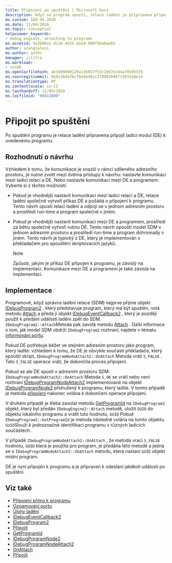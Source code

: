 ```yaml
---
title: Připojení po spuštění | Microsoft Docs
description: Když se program spustí, relace ladění je připravena připojit ladicí stroj k programu. Vyberte přístup k návrhu pro komunikaci s ladicím modulem.
ms.custom: SEO-VS-2020
ms.date: 11/04/2016
ms.topic: conceptual
helpviewer_keywords:
- debug engines, attaching to programs
ms.assetid: 5a3600a1-dc20-4e55-b2a4-809736a6ae65
author: acangialosi
ms.author: anthc
manager: jillfra
ms.workload:
- vssdk
ms.openlocfilehash: 4e19d9090126a13b657f53c20d7ec44a793d5376
ms.sourcegitcommit: 8e9c38da7bcfbe9a461c378083846714933a0e1e
ms.translationtype: MT
ms.contentlocale: cs-CZ
ms.lasthandoff: 12/09/2020
ms.locfileid: "96913890"
---
```

# <a name="attach-after-a-launch"></a>Připojit po spuštění
Po spuštění programu je relace ladění připravena připojit ladicí modul (DE) k uvedenému programu.

## <a name="design-decisions"></a>Rozhodnutí o návrhu
 Vzhledem k tomu, že komunikace je snazší v rámci sdíleného adresního prostoru, je nutné zvolit mezi dvěma přístupy k návrhu: nastavte komunikaci mezi ladicí relací a DE. Nebo nastavte komunikaci mezi DE a programem. Vyberte si z těchto možností:

- Pokud je vhodnější nastavit komunikaci mezi ladicí relací a DE, relace ladění společně vytvoří příkaz DE a požádá o připojení k programu. Tento návrh opustí relaci ladění a odpojí se v jednom adresním prostoru a prostředí run-time a program společně v jiném.

- Pokud je vhodnější nastavit komunikaci mezi DE a programem, prostředí za běhu společně vytvoří rutinu DE. Tento návrh opouští model SDM v jednom adresním prostoru a prostředí run-time a program dohromady v jiném. Tento návrh je typický z DE, který je implementován s překladačem pro spouštění skriptovacích jazyků.

    > [!NOTE]
    > Způsob, jakým je příkaz DE připojen k programu, je závislý na implementaci. Komunikace mezi DE a programem je také závislá na implementaci.

## <a name="implementation"></a>Implementace
 Programově, když správce ladění relace (SDM) nejprve přijme objekt [IDebugProgram2](../../extensibility/debugger/reference/idebugprogram2.md) , který představuje program, který má být spuštěn, volá metodu [Attach](../../extensibility/debugger/reference/idebugprogram2-attach.md) a předá jí objekt [IDebugEventCallback2](../../extensibility/debugger/reference/idebugeventcallback2.md) , který je později použit k předání událostí ladění zpět do SDM. `IDebugProgram2::Attach`Metoda pak zavolá metodu [Attach](../../extensibility/debugger/reference/idebugprogramnodeattach2-onattach.md) . Další informace o tom, jak model SDM obdrží `IDebugProgram2` rozhraní, najdete v tématu [informování portu](../../extensibility/debugger/notifying-the-port.md).

 Pokud DE potřebuje běžet ve stejném adresním prostoru jako program, který ladíte: vzhledem k tomu, že DE je obvykle součástí překladače, který spouští skript, `IDebugProgramNodeAttach2::OnAttach` Metoda vrátí `S_FALSE` . Tato `S_FALSE` operace vrátí, že dokončila proces připojení.

 Pokud se ale DE spustí v adresním prostoru SDM: `IDebugProgramNodeAttach2::OnAttach` Metoda `S_OK` se vrátí nebo není rozhraní [IDebugProgramNodeAttach2](../../extensibility/debugger/reference/idebugprogramnodeattach2.md) implementované na objekt [IDebugProgramNode2](../../extensibility/debugger/reference/idebugprogramnode2.md) přidružený k programu, který ladíte. V tomto případě je metoda [připojení](../../extensibility/debugger/reference/idebugengine2-attach.md) nakonec volána k dokončení operace připojení.

 V druhém případě je třeba zavolat metodu [GetProgramId](../../extensibility/debugger/reference/idebugprogram2-getprogramid.md) na `IDebugProgram2` objekt, který byl předán `IDebugEngine2::Attach` metodě, uložit `GUID` do objektu lokálního programu a vrátit tuto hodnotu, `GUID` Pokud `IDebugProgram2::GetProgramId` je metoda následně volána na tomto objektu. `GUID`Slouží k jednoznačné identifikaci programu v různých ladicích součástech.

 V případě `IDebugProgramNodeAttach2::OnAttach` , že metoda vrací `S_FALSE` hodnotu, `GUID` která je použita pro program, je předána této metodě a jedná se o `IDebugProgramNodeAttach2::OnAttach` metodu, která nastaví `GUID` objekt místní program.

 DE je nyní připojen k programu a je připraven k odeslání jakékoli události po spuštění.

## <a name="see-also"></a>Viz také
- [Připojení přímo k programu](../../extensibility/debugger/attaching-directly-to-a-program.md)
- [Oznamování portu](../../extensibility/debugger/notifying-the-port.md)
- [Úlohy ladění](../../extensibility/debugger/debugging-tasks.md)
- [IDebugEventCallback2](../../extensibility/debugger/reference/idebugeventcallback2.md)
- [IDebugProgram2](../../extensibility/debugger/reference/idebugprogram2.md)
- [Připojit](../../extensibility/debugger/reference/idebugprogram2-attach.md)
- [GetProgramId](../../extensibility/debugger/reference/idebugprogram2-getprogramid.md)
- [IDebugProgramNode2](../../extensibility/debugger/reference/idebugprogramnode2.md)
- [IDebugProgramNodeAttach2](../../extensibility/debugger/reference/idebugprogramnodeattach2.md)
- [OnAttach](../../extensibility/debugger/reference/idebugprogramnodeattach2-onattach.md)
- [Připojit](../../extensibility/debugger/reference/idebugengine2-attach.md)
